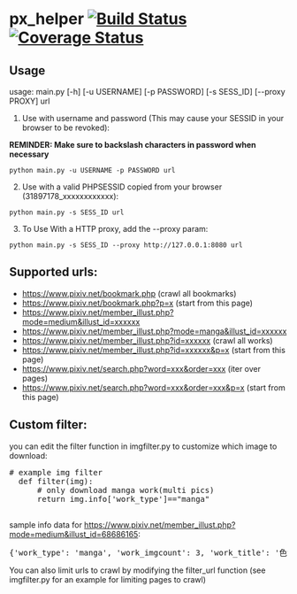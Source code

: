 # px_helper [![Build Status](https://travis-ci.org/eternal-flame-AD/px_helper.svg?branch=master)](https://travis-ci.org/eternal-flame-AD/px_helper) [![Coverage Status](https://coveralls.io/repos/github/eternal-flame-AD/px_helper/badge.svg?branch=master)](https://coveralls.io/github/eternal-flame-AD/px_helper?branch=master)

## Usage
usage: main.py [-h] [-u USERNAME] [-p PASSWORD] [-s SESS_ID] [--proxy PROXY] url

1. Use with username and password (This may cause your SESSID in your browser to be revoked):
  
  **REMINDER: Make sure to backslash characters in password when necessary**
  
  `python main.py -u USERNAME -p PASSWORD url`

2. Use with a valid PHPSESSID copied from your browser (31897178_xxxxxxxxxxxx):
  
  `python main.py -s SESS_ID url`

3. To Use With a HTTP proxy, add the --proxy param:
  
  `python main.py -s SESS_ID --proxy http://127.0.0.1:8080 url`

## Supported urls:
  - https://www.pixiv.net/bookmark.php (crawl all bookmarks)
  - https://www.pixiv.net/bookmark.php?p=x (start from this page)
  - https://www.pixiv.net/member_illust.php?mode=medium&illust_id=xxxxxx
  - https://www.pixiv.net/member_illust.php?mode=manga&illust_id=xxxxxx
  - https://www.pixiv.net/member_illust.php?id=xxxxxx (crawl all works)
  - https://www.pixiv.net/member_illust.php?id=xxxxxx&p=x (start from this page)
  - https://www.pixiv.net/search.php?word=xxx&order=xxx (iter over pages)
  - https://www.pixiv.net/search.php?word=xxx&order=xxx&p=x (start from this page)

## Custom filter:
  you can edit the filter function in imgfilter.py to customize which image to download:
  
  <pre># example img filter
  def filter(img):
      # only download manga work(multi pics)
      return img.info['work_type']=="manga"
  </pre>
  sample info data for https://www.pixiv.net/member_illust.php?mode=medium&illust_id=68686165:
  <pre>
{'work_type': 'manga', 'work_imgcount': 3, 'work_title': '色がケンカしない方法', 'work_subtitle': '色がケンカしない方法をご質問をいただいたので、自己流ではありますが、解説しました。', 'work_time': '2018-05-10T16:07:35+00:00', 'work_id': '68686165', 'work_resolution': '900x635', 'height': 635, 'width': 900, 'author_id': '811927', 'author_nick': '村カルキ', 'author_info': {'Nickname': '村カルキ', 'Website': 'http://mura73424033.jimdo.com/', 'Gender': 'Female', 'Location': 'Chiba, Japan    ', 'Occupation': 'Seeking employment', 'Twitter': '\n                                            murakaruki\n                                    ', 'Self introduction': '■絵のお仕事募集しております。ご依頼、御用の際はHPに記載されているメールアドレスからお気軽にご連絡ください。（HP）http://mura73424033.jimdo.com/■絵を描くのと寝るのとゲームが好きです。創作とか企画物（PF）中心にその時好きな版権作品などのイラストを描いてます。好きなものを好きなだけ描いてますので固定ジャンルはありません。■イラストの転載許可に関しまして自分で管理できなくなる可能性がございますので、お問い合わせいただきましても許可はできないです。また、転載に関してのメッセージにもお答えはできません。■コメントやブックマーク、評価本当にありがとうございます！とても励みになります。全て大切に拝見させていただいております。コメントに関してはお返事できないことが多く申し訳ございません。■特に今後もマイピク限定公開にする予定の絵などもないのでマイピクは募集しておりません。基本的には友人、知人のみとさせていただいております。よろしくお願いします！◇仕事履歴◇【書籍】◆「シャバの『普通』は難しい」（エンターブレイン様）【中村颯希先生著】◆「銃魔大戦－怠謀連理－」（ＫＡＤＯＫＡＷＡ様）【カルロ・ゼン先生著】◆「無能と呼ばれた俺、４つの力を得る１～２」（オーバーラップ様）【松村道彦先生著】◆「クロの戦記」（オーバーラップ様）【サイトウアユム先生著】◆「異世界に転生したので日本式城郭をつくってみた。」（一二三書房様）【リューク先生著】◆「塗り事典BOYS」（NextCreator編集部様）CLIPSTUDIOPROメイキングイラスト＋解説◆「和装・洋装の描き方」（朝日新聞出版様）洋装の描き方のイラストカットを一部担当【TCG】◆「Lecee Overture Ver.Fate/Grannd Order 2.0」（TYPE-MOON様）３点◆「ラクエンロジック」（ブシロード様）３点【ソーシャルゲーム】◆「PSO2es」（株式会社セガ様）キャラクターイラスト7点◆「エンドライド」（株式会社サイバーエージェント様）イメージボード２点、背景６点◆「OZ Chrono Chronicle」（DMM GAMES様）キャラクターイラスト２セット◆「グランスフィア」（シリコンスタジオ様）カードイラスト多数◆「Ｒｅｖｏｌｖｅ」（株式会社ysy様）カードイラスト2点【その他】◆「Drawimg with Wacom」（株式会社ワコム様）イラスト制作動画＋インタビュー◆「BoCO株式会社2018年カレンダー」（BoCo株式会社様）カレンダーイラスト３、４月担当'}, 'view-count': 15040, 'like-count': 1057, 'bookmark-count': 1527, 'bookmarked': True, 'cover_url': 'https://i.pximg.net/img-original/img/2018/05/11/01/07/35/68686165_p0.jpg', 'referer': 'https://www.pixiv.net/member_illust.php?mode=medium&illust_id=68686165&lang=en', 'tags': ['メイキング'], 'manga_seq': 1, 'url': 'https://i.pximg.net/img-master/img/2018/05/11/01/07/35/68686165_p0_master1200.jpg'}
</pre>
  
  You can also limit urls to crawl by modifying the filter_url function (see imgfilter.py for an example for limiting pages to crawl)
